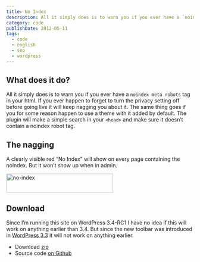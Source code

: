```yaml
---
title: No Index
description: All it simply does is to warn you if you ever have a `noindex meta robots` tag in your html.
category: code
publishDate: 2012-05-11
tags:
  - code
  - english
  - seo
  - wordpress
---
```



## What does it do?

All it simply does is to warn you if you ever have a `noindex meta robots` tag in your html. If you ever happen to forget to turn the privacy setting off before going live it will keep nagging you about it. The same thing goes if you for some reason happen to use a theme with it added by default.
The plugin will make a simple search in your `<head>` and make sure it doesn’t contain a noindex robot tag.

## The nagging

A clearly visible red “No Index” will show on every page containing the noindex. But it won’t show up when in admin.

[
<img class="alignnone size-full wp-image-157" src="/assets/2012/05/no-index.png" alt="no-index" width="287" height="51" />
][1]

## Download

Since I’m running this site on WordPress 3.4-RC1 I have no idea if this will work on anything earlier than 3.4. But since the new toolbar was introduced in [WordPress 3.3][2] it will not work on anything earlier.

- Download [zip][3]
- Source code [on Github][4]

[1]: https://stenehall.se/wp-content/uploads/2012/05/no-index.png
[2]: http://codex.wordpress.org/Version_3.3
[3]: https://github.com/stenehall/wordpress-plugin-no-index/zipball/master
[4]: https://github.com/stenehall/wordpress-plugin-no-index
